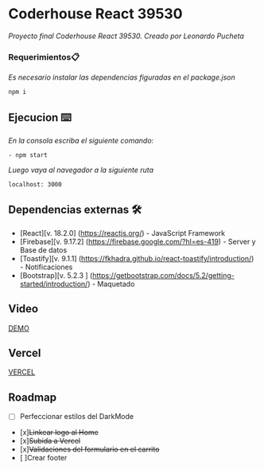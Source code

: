 # Coderhouse React 39530

_Proyecto final Coderhouse React 39530. Creado por Leonardo Pucheta_

### Requerimientos📋

_Es necesario instalar las dependencias figuradas en el package.json_

```
npm i 
```
## Ejecucion ⌨️
_En la consola escriba el siguiente comando:_
```
- npm start
```
_Luego vaya al navegador a la siguiente ruta_
```
localhost: 3000
```
## Dependencias externas 🛠️

* [React][v. 18.2.0] (https://reactjs.org/) - JavaScript Framework
* [Firebase][v. 9.17.2] (https://firebase.google.com/?hl=es-419) - Server y Base de datos
* [Toastify][v. 9.1.1] (https://fkhadra.github.io/react-toastify/introduction/) - Notificaciones
* [Bootstrap][v. 5.2.3  ] (https://getbootstrap.com/docs/5.2/getting-started/introduction/) - Maquetado


    
## Video
 
[DEMO]()

## Vercel
[VERCEL]()


## Roadmap

- [ ] Perfeccionar estilos del DarkMode
- [x]~~Linkear logo al Home~~
- [x]~~Subida a Vercel~~
- [x]~~Validaciones del formulario en el carrito~~
- [ ]Crear footer
